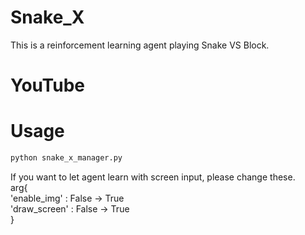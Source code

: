 # Snake_X

This is a reinforcement learning agent playing Snake VS Block.

# YouTube

# Usage

```bash
python snake_x_manager.py
```

If you want to let agent learn with screen input, please change these.  
arg{  
  'enable_img' : False -> True  
  'draw_screen' : False -> True  
  }  
